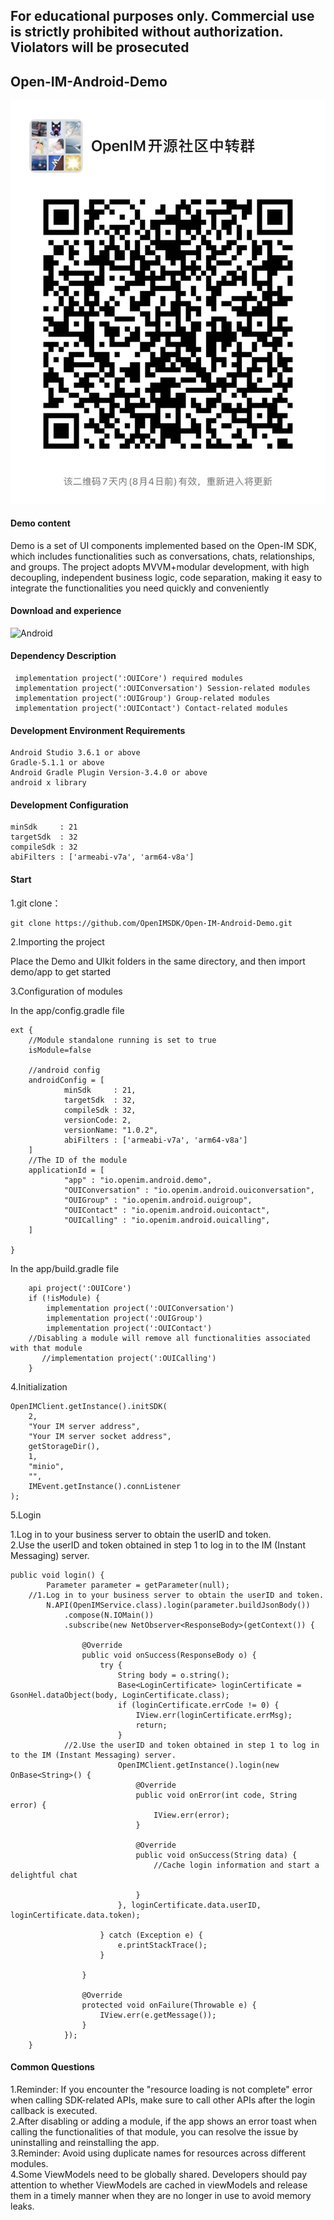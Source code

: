 ## For educational purposes only. Commercial use is strictly prohibited without authorization. Violators will be prosecuted
## Open-IM-Android-Demo
![avatar](https://github.com/OpenIMSDK/OpenIM-Docs/blob/main/docs/images/WechatIMG20.jpeg)

#### Demo content
Demo is a set of UI components implemented based on the Open-IM SDK, which includes functionalities such as conversations, chats, relationships, and groups. The project adopts MVVM+modular development, with high decoupling, independent business logic, code separation, making it easy to integrate the functionalities you need quickly and conveniently
#### Download and experience

![Android](https://www.pgyer.com/app/qrcode/OpenIM-Android)

#### Dependency Description

```
 implementation project(':OUICore') required modules
 implementation project(':OUIConversation') Session-related modules
 implementation project(':OUIGroup') Group-related modules
 implementation project(':OUIContact') Contact-related modules
```
#### Development Environment Requirements
```
Android Studio 3.6.1 or above
Gradle-5.1.1 or above
Android Gradle Plugin Version-3.4.0 or above
android x library
```
#### Development Configuration
```
minSdk     : 21
targetSdk  : 32
compileSdk : 32
abiFilters : ['armeabi-v7a', 'arm64-v8a']
```
#### Start
1.git clone：
```
git clone https://github.com/OpenIMSDK/Open-IM-Android-Demo.git
```
2.Importing the project

Place the Demo and UIkit folders in the same directory, and then import demo/app to get started

3.Configuration of modules

In the app/config.gradle file
```
ext {
    //Module standalone running is set to true
    isModule=false

    //android config
    androidConfig = [
            minSdk     : 21,
            targetSdk  : 32,
            compileSdk : 32,
            versionCode: 2,
            versionName: "1.0.2",
            abiFilters : ['armeabi-v7a', 'arm64-v8a']
    ]
    //The ID of the module
    applicationId = [
            "app" : "io.openim.android.demo",
            "OUIConversation" : "io.openim.android.ouiconversation",
            "OUIGroup" : "io.openim.android.ouigroup",
            "OUIContact" : "io.openim.android.ouicontact",
            "OUICalling" : "io.openim.android.ouicalling",
    ]

}
```
In the app/build.gradle file
```
    api project(':OUICore')
    if (!isModule) {
        implementation project(':OUIConversation')
        implementation project(':OUIGroup')
        implementation project(':OUIContact')
	//Disabling a module will remove all functionalities associated with that module
       //implementation project(':OUICalling')
    }
```
4.Initialization
```
OpenIMClient.getInstance().initSDK(
    2,
    "Your IM server address",
    "Your IM server socket address",
    getStorageDir(),
    1,
    "minio",
    "",
    IMEvent.getInstance().connListener
);
```
5.Login
  
1.Log in to your business server to obtain the userID and token.  
2.Use the userID and token obtained in step 1 to log in to the IM (Instant Messaging) server.
```
public void login() {
        Parameter parameter = getParameter(null);
	//1.Log in to your business server to obtain the userID and token.
        N.API(OpenIMService.class).login(parameter.buildJsonBody())
            .compose(N.IOMain())
            .subscribe(new NetObserver<ResponseBody>(getContext()) {

                @Override
                public void onSuccess(ResponseBody o) {
                    try {
                        String body = o.string();
                        Base<LoginCertificate> loginCertificate = GsonHel.dataObject(body, LoginCertificate.class);
                        if (loginCertificate.errCode != 0) {
                            IView.err(loginCertificate.errMsg);
                            return;
                        }
			//2.Use the userID and token obtained in step 1 to log in to the IM (Instant Messaging) server.
                        OpenIMClient.getInstance().login(new OnBase<String>() {
                            @Override
                            public void onError(int code, String error) {
                                IView.err(error);
                            }

                            @Override
                            public void onSuccess(String data) {
                                //Cache login information and start a delightful chat
                   
                            }
                        }, loginCertificate.data.userID, loginCertificate.data.token);

                    } catch (Exception e) {
                        e.printStackTrace();
                    }

                }

                @Override
                protected void onFailure(Throwable e) {
                    IView.err(e.getMessage());
                }
            });
    }
```

#### Common Questions
1.Reminder: If you encounter the "resource loading is not complete" error when calling SDK-related APIs, make sure to call other APIs after the login callback is executed.   
2.After disabling or adding a module, if the app shows an error toast when calling the functionalities of that module, you can resolve the issue by uninstalling and reinstalling the app.  
3.Reminder: Avoid using duplicate names for resources across different modules.  
4.Some ViewModels need to be globally shared. Developers should pay attention to whether ViewModels are cached in viewModels and release them in a timely manner when they are no longer in use to avoid memory leaks.

